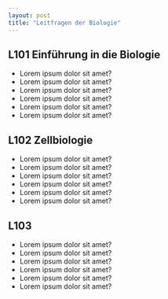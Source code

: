 ```yaml
---
layout: post
title: "Leitfragen der Biologie"
---
```


## L101 Einführung in die Biologie

- Lorem ipsum dolor sit amet?
- Lorem ipsum dolor sit amet?
- Lorem ipsum dolor sit amet?
- Lorem ipsum dolor sit amet?
- Lorem ipsum dolor sit amet?
- Lorem ipsum dolor sit amet?

## L102 Zellbiologie

- Lorem ipsum dolor sit amet?
- Lorem ipsum dolor sit amet?
- Lorem ipsum dolor sit amet?
- Lorem ipsum dolor sit amet?
- Lorem ipsum dolor sit amet?
- Lorem ipsum dolor sit amet?

## L103

- Lorem ipsum dolor sit amet?
- Lorem ipsum dolor sit amet?
- Lorem ipsum dolor sit amet?
- Lorem ipsum dolor sit amet?
- Lorem ipsum dolor sit amet?
- Lorem ipsum dolor sit amet?
